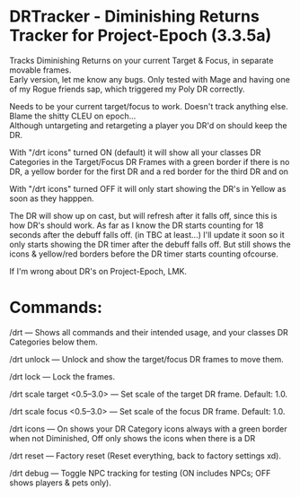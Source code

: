 # DRTracker - Diminishing Returns Tracker for Project-Epoch (3.3.5a)

Tracks Diminishing Returns on your current Target & Focus, in separate movable frames.\
Early version, let me know any bugs. Only tested with Mage and having one of my Rogue friends sap, which triggered my Poly DR correctly.

Needs to be your current target/focus to work. Doesn't track anything else. Blame the shitty CLEU on epoch...\
Although untargeting and retargeting a player you DR'd on should keep the DR.

With "/drt icons" turned ON (default) it will show all your classes DR Categories in the Target/Focus DR Frames with a green border if there is no DR, a yellow border for the first DR and a red border for the third DR and on

With  "/drt icons" turned OFF it will only start showing the DR's in Yellow as soon as they happpen.

The DR will show up on cast, but will refresh after it falls off, since this is how DR's should work. As far as I know the DR starts counting for 18 seconds after the debuff falls off. (in TBC at least...) I'll update it soon so it only starts showing the DR timer after the debuff falls off. But still shows the icons & yellow/red borders before the DR timer starts counting ofcourse.

If I'm wrong about DR's on Project-Epoch, LMK.

# Commands:
/drt — Shows all commands and their intended usage, and your classes DR Categories below them.

/drt unlock — Unlock and show the target/focus DR frames to move them.

/drt lock — Lock the frames.

/drt scale target <0.5–3.0> — Set scale of the target DR frame. Default: 1.0.

/drt scale focus <0.5–3.0> — Set scale of the focus DR frame. Default: 1.0.

/drt icons — On shows your DR Category icons always with a green border when not Diminished, Off only shows the icons when there is a DR

/drt reset — Factory reset (Reset everything, back to factory settings xd).

/drt debug — Toggle NPC tracking for testing (ON includes NPCs; OFF shows players & pets only).
